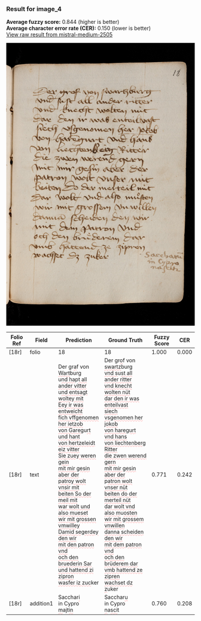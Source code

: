 ### Result for image_4
**Average fuzzy score:** 0.844 (higher is better)<br>**Average character error rate (CER):** 0.150 (lower is better)<br>[View raw result from mistral-medium-2505](https://github.com/RISE-UNIBAS/humanities_data_benchmark/blob/main/results/2025-10-24/T0296/request_T0296_image_4.json)

<img src="https://github.com/RISE-UNIBAS/humanities_data_benchmark/blob/main/benchmarks/medieval_manuscripts/images/image_4.jpg?raw=true" alt="image_4" width="800px">

<style>
.diff { text-decoration: underline; text-decoration-color: #ffcccc; text-decoration-style: wavy; }
</style>

| Folio Ref | Field | Prediction | Ground Truth | Fuzzy Score | CER |
|-----------|-------|------------|--------------|-------------|-----|
| [18r] | folio | 18 | 18 | 1.000 | 0.000 |
| [18r] | text | Der gr<span class="diff">a</span>f von <span class="diff">Wart</span>burg<br>u<span class="diff">nd ha</span>p<span class="diff">t all ander vitter<br></span>u<span class="diff">nd entsagt woltey mit<br>Eey ir was entweicht<br>fich vffgenomen her ietzob<br>von Gareg</span>u<span class="diff">rt und hant<br>von hertzeleidt eiz vitter<br>Sie zuey weren gein<br>mit mir gesin aber der<br>patroy wolt vnsir mit<br>beiten So der meil mit<br>war wolt und also mueset<br>wir mit grossen vmwilley<br>Damid segerdey den wir<br>mit den patron vnd<br>och den bruederin Sar<br>und hattend zi zipron<br>wasfer iz zuc</span>ker | Der gr<span class="diff">o</span>f von <span class="diff">swartz</span>burg<br><span class="diff"> vnd s</span>u<span class="diff">st all ander ritter<br> vnd knecht wolten nüt<br> dar den ir was enteilvast<br> siech vsgenomen her jokob<br> von haregurt vnd hans<br> von liechtenberg Ritter<br> die zwen werend gern<br> mit mir gesin aber der<br> </span>p<span class="diff">atron wolt vnser nüt<br> beiten do der merteil nüt<br> dar wolt vnd also m</span>u<span class="diff">osten<br> wir mit grossem vnwillen<br> danna scheiden  den wir<br> mit dem patron vnd<br> och den brüderem dar<br> vmb hattend ze zipren<br> wachset dz z</span>uker | 0.771 | 0.242 |
| [18r] | addition1 | Sacchar<span class="diff">i</span><br>in Cypro<br><span class="diff">m</span>a<span class="diff">j</span>t<span class="diff">in</span> | Sacchar<span class="diff">u</span><br><span class="diff"> </span>in Cypro<br><span class="diff"> n</span>a<span class="diff">sci</span>t | 0.760 | 0.208 |
